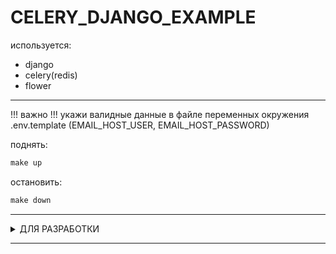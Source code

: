 # CELERY_DJANGO_EXAMPLE

используется:
- django
- celery(redis)
- flower

___

!!! важно !!!
укажи валидные данные в файле переменных окружения .env.template (EMAIL_HOST_USER, EMAIL_HOST_PASSWORD)

поднять:
```makefile
make up
```
остановить:
```makefile
make down
```
---

<details><summary>ДЛЯ РАЗРАБОТКИ</summary>

Находясь в корне проекта - включи пре-коммит

  ```commandline
  pre-commit install
  pre-commit autoupdate
  ```

Проверь работоспособность

  ```commandline
  pre-commit run --all-files
  ```

</details>

---
